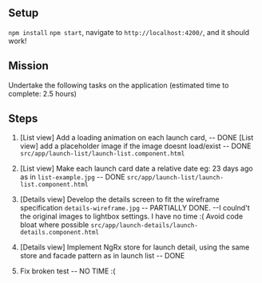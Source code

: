 ## Setup

`npm install`
`npm start`,
navigate to `http://localhost:4200/`, and it should work!

## Mission

Undertake the following tasks on the application
(estimated time to complete: 2.5 hours)

## Steps

1. [List view] Add a loading animation on each launch card, -- DONE
   [List view] add a placeholder image if the image doesnt load/exist -- DONE
   `src/app/launch-list/launch-list.component.html`

2. [List view] Make each launch card date a relative date eg: 23 days ago as in `list-example.jpg` -- DONE
   `src/app/launch-list/launch-list.component.html`

3. [Details view] Develop the details screen to fit the wireframe specification `details-wireframe.jpg` -- PARTIALLY DONE. --I coulnd't the original images to lightbox settings. I have no time :(
   Avoid code bloat where possible
   `src/app/launch-details/launch-details.component.html`

4. [Details view] Implement NgRx store for launch detail, using the same store and facade pattern as in launch list -- DONE

5. Fix broken test -- NO TIME :(

